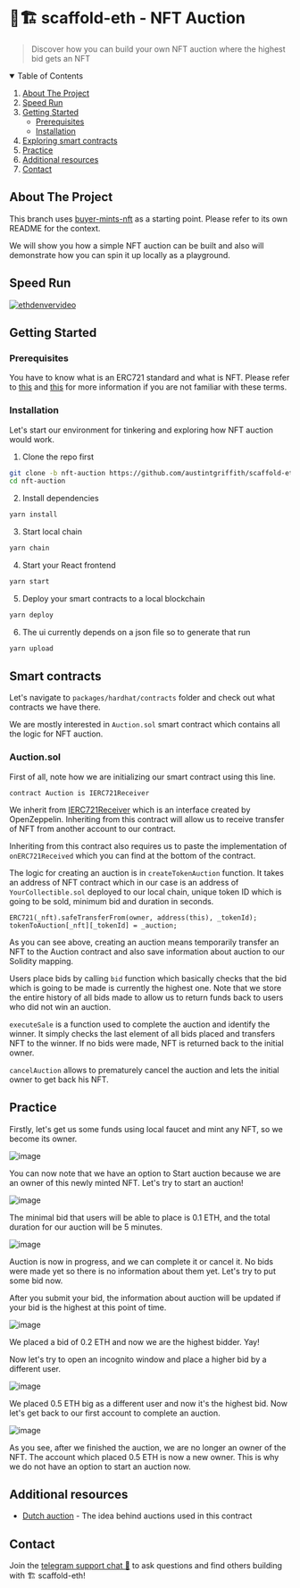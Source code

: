 # 🏦🏗 scaffold-eth - NFT Auction

> Discover how you can build your own NFT auction where the highest bid gets an NFT

<details open="open">
  <summary>Table of Contents</summary>
  <ol>
    <li>
      <a href="#about-the-project">About The Project</a>
    </li>
    <li>
      <a href="#speed-run">Speed Run</a>
    </li>
    <li>
      <a href="#getting-started">Getting Started</a>
      <ul>
        <li><a href="#prerequisites">Prerequisites</a></li>
        <li><a href="#installation">Installation</a></li>
      </ul>
    </li>
    <li><a href="#smart-contracts">Exploring smart contracts</a></li>
    <li><a href="#practice">Practice</a></li>
    <li><a href="#additional-resources">Additional resources</a></li>
    <li><a href="#contact">Contact</a></li>
  </ol>
</details>

## About The Project

This branch uses [buyer-mints-nft](https://github.com/austintgriffith/scaffold-eth/tree/buyer-mints-nft) as a starting point. Please refer to its own README for the context.

We will show you how a simple NFT auction can be built and also will demonstrate how you can spin it up locally as a playground.
## Speed Run
[![ethdenvervideo](https://img.youtube.com/vi/ws1bZ5VTolw/hqdefault.jpg)](https://youtu.be/ws1bZ5VTolw)
## Getting Started

### Prerequisites

You have to know what is an ERC721 standard and what is NFT. Please refer to [this](http://erc721.org/) and [this](https://docs.openzeppelin.com/contracts/4.x/erc721) for more information if you are not familiar with these terms.

### Installation

Let's start our environment for tinkering and exploring how NFT auction would work.

1. Clone the repo first
```sh
git clone -b nft-auction https://github.com/austintgriffith/scaffold-eth.git nft-auction
cd nft-auction
```

2. Install dependencies
```bash
yarn install
```
3. Start local chain
```bash
yarn chain
```

4. Start your React frontend
```bash
yarn start
```

5. Deploy your smart contracts to a local blockchain
```bash
yarn deploy
```

6. The ui currently depends on a json file so to generate that run
```bash
yarn upload
```

## Smart contracts

Let's navigate to `packages/hardhat/contracts` folder and check out what contracts we have there.

We are mostly interested in `Auction.sol` smart contract which contains all the logic for NFT auction.

### Auction.sol

First of all, note how we are initializing our smart contract using this line.

```solidity
contract Auction is IERC721Receiver
```

We inherit from [IERC721Receiver](https://docs.openzeppelin.com/contracts/4.x/api/token/erc721#IERC721Receiver) which is an interface created by OpenZeppelin. Inheriting from this contract will allow us to receive transfer of NFT from another account to our contract.

Inheriting from this contract also requires us to paste the implementation of `onERC721Received` which you can find at the bottom of the contract.

The logic for creating an auction is in `createTokenAuction` function. It takes an address of NFT contract which in our case is an address of `YourCollectible.sol` deployed to our local chain, unique token ID which is going to be sold, minimum bid and duration in seconds.

```solidity
ERC721(_nft).safeTransferFrom(owner, address(this), _tokenId);
tokenToAuction[_nft][_tokenId] = _auction;
```

As you can see above, creating an auction means temporarily transfer an NFT to the Auction contract and also save information about auction to our Solidity mapping.

Users place bids by calling `bid` function which basically checks that the bid which is going to be made is currently the highest one. Note that we store the entire history of all bids made to allow us to return funds back to users who did not win an auction.

`executeSale` is a function used to complete the auction and identify the winner. It simply checks the last element of all bids placed and transfers NFT to the winner. If no bids were made, NFT is returned back to the initial owner.

`cancelAuction` allows to prematurely cancel the auction and lets the initial owner to get back his NFT.


## Practice

Firstly, let's get us some funds using local faucet and mint any NFT, so we become its owner. 

![image](./resources/mint.png)

You can now note that we have an option to Start auction because we are an owner of this newly minted NFT. Let's try to start an auction!

![image](./resources/start_auction.png)

The minimal bid that users will be able to place is 0.1 ETH, and the total duration for our auction will be 5 minutes.

![image](./resources/started_auction.png)

Auction is now in progress, and we can complete it or cancel it. No bids were made yet so there is no information about them yet. Let's try to put some bid now.

After you submit your bid, the information about auction will be updated if your bid is the highest at this point of time.

![image](./resources/first_bid.png)

We placed a bid of 0.2 ETH and now we are the highest bidder. Yay!

Now let's try to open an incognito window and place a higher bid by a different user.

![image](./resources/highest_bid.png)

We placed 0.5 ETH big as a different user and now it's the highest bid. Now let's get back to our first account to complete an auction.

![image](./resources/finished_auction.png)

As you see, after we finished the auction, we are no longer an owner of the NFT. The account which placed 0.5 ETH is now a new owner. This is why we do not have an option to start an auction now.

## Additional resources

* [Dutch auction](https://en.wikipedia.org/wiki/Dutch_auction) - The idea behind auctions used in this contract

## Contact

Join the [telegram support chat 💬](https://t.me/joinchat/KByvmRe5wkR-8F_zz6AjpA) to ask questions and find others building with 🏗 scaffold-eth!
